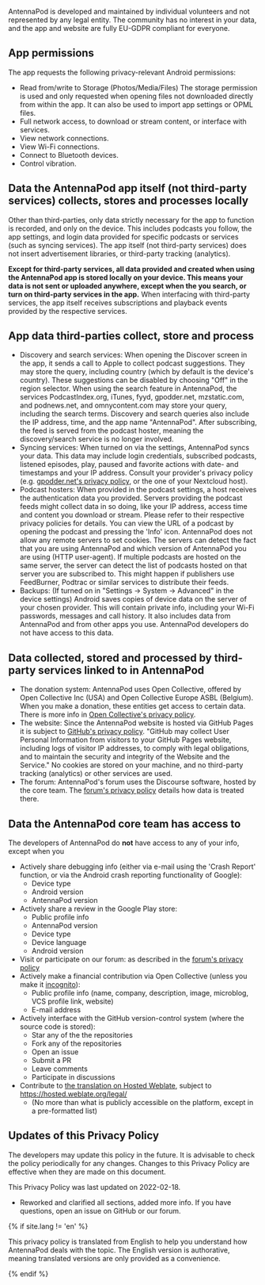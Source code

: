 AntennaPod is developed and maintained by individual volunteers and not represented by any legal entity.
The community has no interest in your data, and the app and website are fully EU-GDPR compliant for everyone.

## App permissions
The app requests the following privacy-relevant Android permissions:

- Read from/write to Storage (Photos/Media/Files)
  The storage permission is used and only requested when opening files not downloaded directly from within the app.
  It can also be used to import app settings or OPML files.
- Full network access, to download or stream content, or interface with services.
- View network connections.
- View Wi-Fi connections.
- Connect to Bluetooth devices.
- Control vibration.

## Data the AntennaPod app itself (not third-party services) collects, stores and processes locally
Other than third-parties, only data strictly necessary for the app to function is recorded, and only on the device.
This includes podcasts you follow, the app settings, and login data provided for specific podcasts or services (such as syncing services).
The app itself (not third-party services) does not insert advertisement libraries, or third-party tracking (analytics).

**Except for third-party services, all data provided and created when using the AntennaPod app is stored locally on your device.
This means your data is not sent or uploaded anywhere, except when the you search, or turn on third-party services in the app.**
When interfacing with third-party services, the app itself receives subscriptions and playback events provided by the respective services.

## App data third-parties collect, store and process

- Discovery and search services: When opening the Discover screen in the app, it sends a call to Apple to collect podcast suggestions.
They may store the query, including country (which by default is the device's country).
These suggestions can be disabled by choosing "Off" in the region selector.
When using the search feature in AntennaPod, the services PodcastIndex.org, iTunes, fyyd, gpodder.net, mzstatic.com, and podnews.net, and omnycontent.com
may store your query, including the search terms.
Discovery and search queries also include the IP address, time, and the app name "AntennaPod".
After subscribing, the feed is served from the podcast hoster, meaning the discovery/search service is no longer involved.
- Syncing services: When turned on via the settings, AntennaPod syncs your data.
This data may include login credentials, subscribed podcasts, listened episodes, play, paused and favorite actions with date- and timestamps and your IP address.
Consult your provider's privacy policy (e.g. [gpodder.net's privacy policy](https://gpodder.net/privacy), or the one of your Nextcloud host).
- Podcast hosters: When provided in the podcast settings, a host receives the authentication data you provided.
Servers providing the podcast feeds might collect data in so doing, like your IP address, access time and content you download or stream.
Please refer to their respective privacy policies for details.
You can view the URL of a podcast by opening the podcast and pressing the 'Info' icon.
AntennaPod does not allow any remote servers to set cookies.
The servers can detect the fact that you are using AntennaPod and which version of AntennaPod you are using (HTTP user-agent).
If multiple podcasts are hosted on the same server, the server can detect the list of podcasts hosted on that server you are subscribed to.
This might happen if publishers use FeedBurner, Podtrac or similar services to distribute their feeds.
- Backups: (If turned on in "Settings → System → Advanced" in the device settings) Android saves copies of device data on the server of your chosen provider.
This will contain private info, including your Wi-Fi passwords, messages and call history.
It also includes data from AntennaPod and from other apps you use.
AntennaPod developers do not have access to this data.

## Data collected, stored and processed by third-party services linked to in AntennaPod
- The donation system: AntennaPod uses Open Collective, offered by Open Collective Inc (USA) and Open Collective Europe ASBL (Belgium).
When you make a donation, these entities get access to certain data. There is more info in [Open Collective's privacy policy](https://opencollective.com/privacypolicy).
- The website: Since the AntennaPod website is hosted via GitHub Pages it is subject to [GitHub's privacy policy](https://docs.github.com/en/github/site-policy/github-privacy-statement#github-pages). "GitHub may collect User Personal Information from visitors to your GitHub Pages website, including logs of visitor IP addresses, to comply with legal obligations, and to maintain the security and integrity of the Website and the Service."
No cookies are stored on your machine, and no third-party tracking (analytics) or other services are used.
- The forum: AntennaPod's forum uses the Discourse software, hosted by the core team.
The [forum's privacy policy](https://forum.antennapod.org/privacy) details how data is treated there.

## Data the AntennaPod core team has access to
The developers of AntennaPod do **not** have access to any of your info, except when you

- Actively share debugging info (either via e-mail using the 'Crash Report' function, or via the Android crash reporting functionality of Google):
  - Device type
  - Android version
  - AntennaPod version
- Actively share a review in the Google Play store:
  - Public profile info
  - AntennaPod version
  - Device type
  - Device language
  - Android version
- Visit or participate on our forum: as described in the [forum's privacy policy](https://forum.antennapod.org/privacy)
- Actively make a financial contribution via Open Collective (unless you make it [incognito](https://docs.opencollective.com/help/financial-contributors/payments#profile)):
  - Public profile info (name, company, description, image, microblog, VCS profile link, website)
  - E-mail address
- Actively interface with the GitHub version-control system (where the source code is stored):
  - Star any of the the repositories
  - Fork any of the repositories
  - Open an issue
  - Submit a PR
  - Leave comments
  - Participate in discussions 
- Contribute to [the translation on Hosted Weblate](https://hosted.weblate.org/projects/antennapod/), subject to https://hosted.weblate.org/legal/ 
  - (No more than what is publicly accessible on the platform, except in a pre-formatted list)
 
## Updates of this Privacy Policy
The developers may update this policy in the future.
It is advisable to check the policy periodically for any changes.
Changes to this Privacy Policy are effective when they are made on this document.

This Privacy Policy was last updated on 2022-02-18.
* Reworked and clarified all sections, added more info.
If you have questions, open an issue on GitHub or our forum.

<!-- mdpo-disable-next-line -->
{% if site.lang != 'en' %}

This privacy policy is translated from English to help you understand how AntennaPod deals with the topic.
The English version is authorative, meaning translated versions are only provided as a convenience.

<!-- mdpo-disable-next-line -->
{% endif %}
